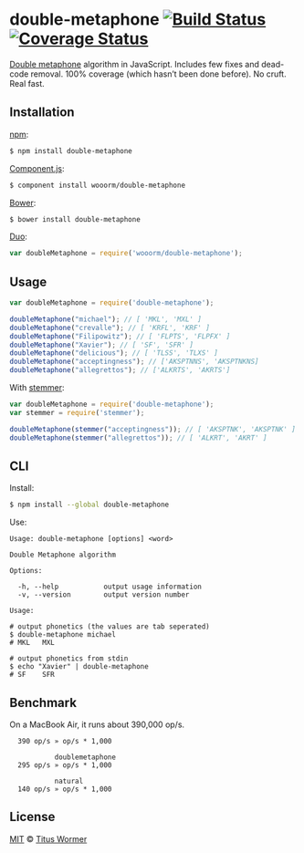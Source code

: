 # double-metaphone [![Build Status](https://img.shields.io/travis/wooorm/double-metaphone.svg?style=flat)](https://travis-ci.org/wooorm/double-metaphone) [![Coverage Status](https://img.shields.io/coveralls/wooorm/double-metaphone.svg?style=flat)](https://coveralls.io/r/wooorm/double-metaphone?branch=master)

[Double metaphone](http://en.wikipedia.org/wiki/metaphone) algorithm in JavaScript. Includes few fixes and dead-code removal. 100% coverage (which hasn’t been done before). No cruft. Real fast.

## Installation

[npm](https://docs.npmjs.com/cli/install):

```bash
$ npm install double-metaphone
```

[Component.js](https://github.com/componentjs/component):

```bash
$ component install wooorm/double-metaphone
```

[Bower](http://bower.io/#install-packages):

```bash
$ bower install double-metaphone
```


[Duo](http://duojs.org/#getting-started):

```javascript
var doubleMetaphone = require('wooorm/double-metaphone');
```

## Usage

```javascript
var doubleMetaphone = require('double-metaphone');

doubleMetaphone("michael"); // [ 'MKL', 'MXL' ]
doubleMetaphone("crevalle"); // [ 'KRFL', 'KRF' ]
doubleMetaphone("Filipowitz"); // [ 'FLPTS', 'FLPFX' ]
doubleMetaphone("Xavier"); // [ 'SF', 'SFR' ]
doubleMetaphone("delicious"); // [ 'TLSS', 'TLXS' ]
doubleMetaphone("acceptingness"); // ['AKSPTNNS', 'AKSPTNKNS]
doubleMetaphone("allegrettos"); // ['ALKRTS', 'AKRTS']
```

With [stemmer](https://github.com/wooorm/stemmer):

```javascript
var doubleMetaphone = require('double-metaphone');
var stemmer = require('stemmer');

doubleMetaphone(stemmer("acceptingness")); // [ 'AKSPTNK', 'AKSPTNK' ]
doubleMetaphone(stemmer("allegrettos")); // [ 'ALKRT', 'AKRT' ]
```

## CLI

Install:

```bash
$ npm install --global double-metaphone
```

Use:

```text
Usage: double-metaphone [options] <word>

Double Metaphone algorithm

Options:

  -h, --help           output usage information
  -v, --version        output version number

Usage:

# output phonetics (the values are tab seperated)
$ double-metaphone michael
# MKL	MXL

# output phonetics from stdin
$ echo "Xavier" | double-metaphone
# SF	SFR
```


## Benchmark

On a MacBook Air, it runs about 390,000 op/s.

```text
  390 op/s » op/s * 1,000

           doublemetaphone
  295 op/s » op/s * 1,000

           natural
  140 op/s » op/s * 1,000
```

## License

[MIT](LICENSE) © [Titus Wormer](http://wooorm.com)
